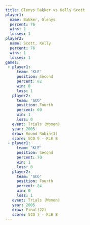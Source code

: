 ```yaml
---
title: Glenys Bakker vs Kelly Scott
player1:              
  name: Bakker, Glenys
  percent: 76         
  wins: 1             
  losses: 1           
player2:              
  name: Scott, Kelly  
  percent: 76         
  wins: 1             
  losses: 1           
games:
 - player1:          
     team: 'KLE'     
     position: Second
     percent: 82     
     win: 0          
     loss: 1         
   player2:          
     team: 'SCO'     
     position: Fourth
     percent: 69     
     win: 1          
     loss: 0         
   event: Trials (Women)
   year: 2005           
   draw: Round Robin(3) 
   score: SCO 9 - KLE 8 
 - player1:          
     team: 'KLE'     
     position: Second
     percent: 70     
     win: 1          
     loss: 0         
   player2:          
     team: 'SCO'     
     position: Fourth
     percent: 84     
     win: 0          
     loss: 1         
   event: Trials (Women)
   year: 2005           
   draw: Final(22)      
   score: SCO 7 - KLE 8 
---
```

